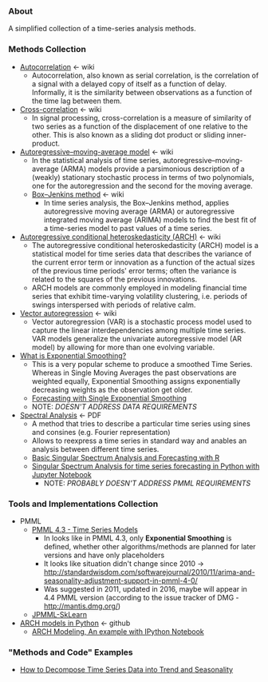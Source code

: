### About

A simplified collection of a time-series analysis methods.

### Methods Collection

* [Autocorrelation](https://en.wikipedia.org/wiki/Autocorrelation) <- wiki
    - Autocorrelation, also known as serial correlation, is the correlation of a signal with a delayed copy of itself as a function of delay. Informally, it is the similarity between observations as a function of the time lag between them.
* [Cross-correlation](https://en.wikipedia.org/wiki/Cross-correlation) <- wiki
    - In signal processing, cross-correlation is a measure of similarity of two series as a function of the displacement of one relative to the other. This is also known as a sliding dot product or sliding inner-product.
* [Autoregressive–moving-average model](https://en.wikipedia.org/wiki/Autoregressive%E2%80%93moving-average_model) <- wiki
    - In the statistical analysis of time series, autoregressive–moving-average (ARMA) models provide a parsimonious description of a (weakly) stationary stochastic process in terms of two polynomials, one for the autoregression and the second for the moving average.
    - [Box–Jenkins method](https://en.wikipedia.org/wiki/Box%E2%80%93Jenkins_method) <- wiki
        + In time series analysis, the Box–Jenkins method, applies autoregressive moving average (ARMA) or autoregressive integrated moving average (ARIMA) models to find the best fit of a time-series model to past values of a time series.
* [Autoregressive conditional heteroskedasticity (ARCH)](https://en.wikipedia.org/wiki/Autoregressive_conditional_heteroskedasticity) <- wiki
    - The autoregressive conditional heteroskedasticity (ARCH) model is a statistical model for time series data that describes the variance of the current error term or innovation as a function of the actual sizes of the previous time periods' error terms; often the variance is related to the squares of the previous innovations.
    - ARCH models are commonly employed in modeling financial time series that exhibit time-varying volatility clustering, i.e. periods of swings interspersed with periods of relative calm.
* [Vector autoregression](https://en.wikipedia.org/wiki/Vector_autoregression) <- wiki
    - Vector autoregression (VAR) is a stochastic process model used to capture the linear interdependencies among multiple time series. VAR models generalize the univariate autoregressive model (AR model) by allowing for more than one evolving variable.
* [What is Exponential Smoothing?](http://www.itl.nist.gov/div898/handbook/pmc/section4/pmc43.htm)
    - This is a very popular scheme to produce a smoothed Time Series. Whereas in Single Moving Averages the past observations are weighted equally, Exponential Smoothing assigns exponentially decreasing weights as the observation get older.
    - [Forecasting with Single Exponential Smoothing](http://www.itl.nist.gov/div898/handbook/pmc/section4/pmc43.htm)
    - NOTE: *DOESN'T ADDRESS DATA REQUIREMENTS*
* [Spectral Analysis](https://faculty.washington.edu/dbp/PDFFILES/GHS-AP-Stat-talk.pdf) <- PDF
    - A method that tries to describe a particular time series using sines and consines (e.g. Fourier representation)
    - Allows to reexpress a time series in standard way and anables an analysis between different time series.
    - [Basic Singular Spectrum Analysis and Forecasting with R](https://arxiv.org/pdf/1206.6910.pdf)
    - [Singular Spectrum Analysis for time series forecasting in Python with Jupyter Notebook](https://github.com/aj-cloete/pySSA/blob/master/Singular%20Spectrum%20Analysis%20Example.ipynb)
        + NOTE: *PROBABLY DOESN'T ADDRESS PMML REQUIREMENTS*

### Tools and Implementations Collection

* PMML
    - [PMML 4.3 - Time Series Models](http://dmg.org/pmml/v4-3/TimeSeriesModel.html)
        + In looks like in PMML 4.3, only **Exponential Smoothing** is defined, whether other algorithms/methods are planned for later versions and have only placeholders
        + It looks like situation didn't change since 2010 -> http://standardwisdom.com/softwarejournal/2010/11/arima-and-seasonality-adjustment-support-in-pmml-4-0/
        + Was suggested in 2011, updated in 2016, maybe will appear in 4.4 PMML version (according to the issue tracker of DMG - http://mantis.dmg.org/)
    - [JPMML-SkLearn](https://github.com/jpmml/jpmml-sklearn)
* [ARCH models in Python](https://github.com/bashtage/arch#volatility) <- github
    - [ARCH Modeling, An example with IPython Notebook](http://nbviewer.jupyter.org/github/bashtage/arch/blob/master/examples/univariate_volatility_modeling.ipynb)


### "Methods and Code" Examples

* [How to Decompose Time Series Data into Trend and Seasonality](https://machinelearningmastery.com/decompose-time-series-data-trend-seasonality/)
